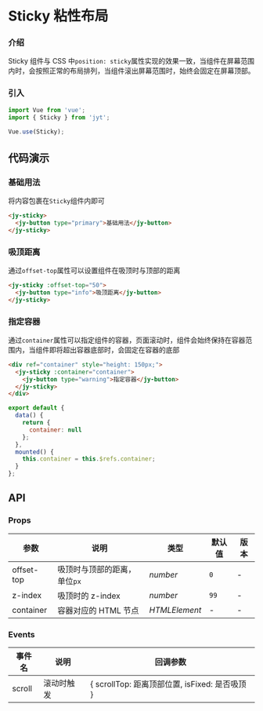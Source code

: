 # Sticky 粘性布局

### 介绍

Sticky 组件与 CSS 中`position: sticky`属性实现的效果一致，当组件在屏幕范围内时，会按照正常的布局排列，当组件滚出屏幕范围时，始终会固定在屏幕顶部。

### 引入

``` javascript
import Vue from 'vue';
import { Sticky } from 'jyt';

Vue.use(Sticky);
```

## 代码演示

### 基础用法

将内容包裹在`Sticky`组件内即可

```html
<jy-sticky>
  <jy-button type="primary">基础用法</jy-button>
</jy-sticky>
```

### 吸顶距离

通过`offset-top`属性可以设置组件在吸顶时与顶部的距离

```html
<jy-sticky :offset-top="50">
  <jy-button type="info">吸顶距离</jy-button>
</jy-sticky>
```

### 指定容器

通过`container`属性可以指定组件的容器，页面滚动时，组件会始终保持在容器范围内，当组件即将超出容器底部时，会固定在容器的底部

```html
<div ref="container" style="height: 150px;">
  <jy-sticky :container="container">
    <jy-button type="warning">指定容器</jy-button>
  </jy-sticky>
</div>
```

```js
export default {
  data() {
    return {
      container: null
    };
  },
  mounted() {
    this.container = this.$refs.container;
  }
};
```

## API

### Props

| 参数 | 说明 | 类型 | 默认值 | 版本 |
|------|------|------|------|------|
| offset-top | 吸顶时与顶部的距离，单位`px` | *number* | `0` | - |
| z-index | 吸顶时的 z-index | *number* | `99` | - |
| container | 容器对应的 HTML 节点 | *HTMLElement* | - | - |

### Events

| 事件名 | 说明 | 回调参数 |
|------|------|------|
| scroll | 滚动时触发 | { scrollTop: 距离顶部位置, isFixed: 是否吸顶 } |
